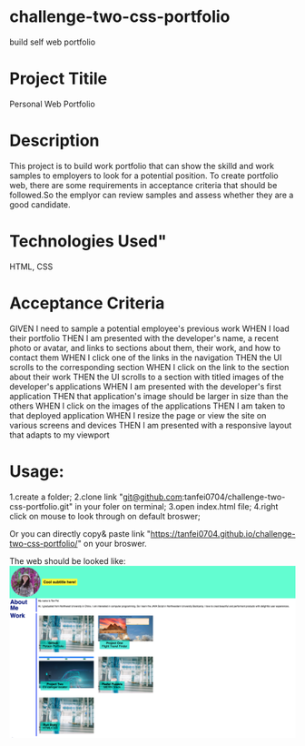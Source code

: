 # challenge-two-css-portfolio
build self web portfolio

# Project Titile
Personal Web Portfolio

# Description
This project is to build work portfolio that  can show the skilld and work samples to employers to look for a potential position. To create portfolio web, there are some requirements in acceptance criteria that should be followed.So the emplyor can review samples and assess whether they are a good candidate.

# Technologies Used"
HTML, CSS

# Acceptance Criteria
GIVEN I need to sample a potential employee's previous work
WHEN I load their portfolio
THEN I am presented with the developer's name, a recent photo or avatar, and links to sections about them, their work, and how to contact them
WHEN I click one of the links in the navigation
THEN the UI scrolls to the corresponding section
WHEN I click on the link to the section about their work
THEN the UI scrolls to a section with titled images of the developer's applications
WHEN I am presented with the developer's first application
THEN that application's image should be larger in size than the others
WHEN I click on the images of the applications
THEN I am taken to that deployed application
WHEN I resize the page or view the site on various screens and devices
THEN I am presented with a responsive layout that adapts to my viewport

# Usage:
1.create a folder;
2.clone link "git@github.com:tanfei0704/challenge-two-css-portfolio.git" in your foler on terminal;
3.open index.html file;
4.right click on mouse to look through on default broswer;

Or you can directly copy& paste link "https://tanfei0704.github.io/challenge-two-css-portfolio/" on your broswer.

The web should be looked like:
![screenshot](./Assets/homework2.png)

